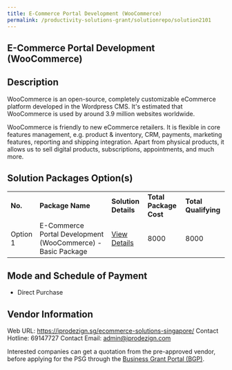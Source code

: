 ```yaml
---
title: E-Commerce Portal Development (WooCommerce)
permalink: /productivity-solutions-grant/solutionrepo/solution2101
---
```


## E-Commerce Portal Development (WooCommerce)

## Description

WooCommerce is an open-source, completely customizable eCommerce platform developed in the Wordpress CMS. It's estimated that WooCommerce is used by around 3.9 million websites worldwide.

WooCommerce is friendly to new eCommerce retailers. It is flexible in core features management, e.g. product & inventory, CRM, payments, marketing features, reporting and shipping integration. Apart from physical products, it allows us to sell digital products, subscriptions, appointments, and much more.

## Solution Packages Option(s)

<table>
<tr>
<td><b>No.</b></td>
<td><b>Package Name</b></td>
<td><b>Solution Details</b></td>
<td><b>Total Package Cost</b></td>
<td><b>Total Qualifying</b></td>
</tr>
<tr>
<td>Option 1</td>
<td>E-Commerce Portal Development (WooCommerce) - Basic Package</td>
<td><a href='https://www.gobusiness.gov.sg/images/psg/IproDesign20200736_Desensitised_Annex_3_Part_1-.pdf'>View Details</a></td>
<td>8000</td>
<td>8000</td>
</tr>
</table>

## Mode and Schedule of Payment

 - Direct Purchase

## Vendor Information

 Web URL: https://iprodezign.sg/ecommerce-solutions-singapore/ 
Contact Hotline: 69147727 
Contact Email: admin@iprodezign.com 


Interested companies can get a quotation from the pre-approved vendor, before applying for the PSG through the <a href='https://www.businessgrants.gov.sg/'>Business Grant Portal (BGP)</a>.
<script src="/jquery/resize-tables.js"></script>
